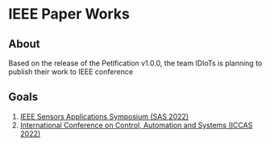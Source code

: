 # IEEE Paper Works

## About
Based on the release of the Petification v1.0.0, the team IDIoTs is planning to publish their work to IEEE conference

## Goals
1. [IEEE Sensors Applications Symposium (SAS 2022)](https://2022.sensorapps.org/)
2. [International Conference on Control, Automation and Systems (ICCAS 2022)](https://wfiot2022.iot.ieee.org/)
